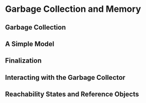 # Garbage Collection and Memory
## Garbage Collection
## A Simple Model
## Finalization
## Interacting with the Garbage Collector
## Reachability States and Reference Objects
